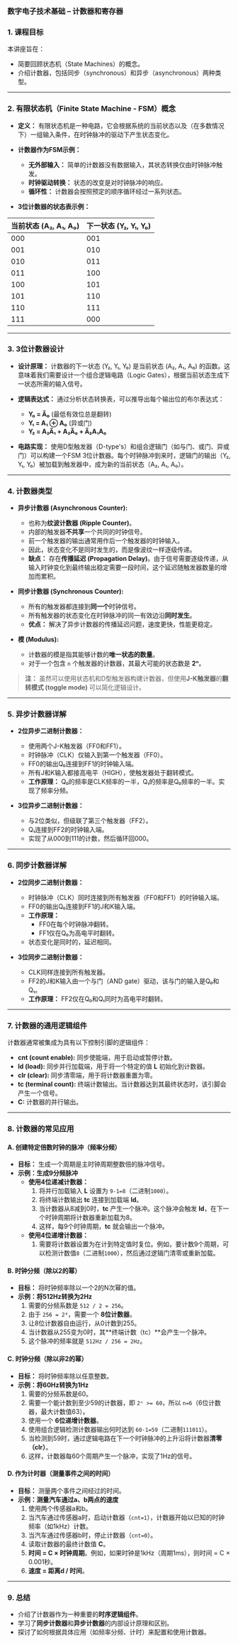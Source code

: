 ### **数字电子技术基础 – 计数器和寄存器**

### **1. 课程目标**

本讲座旨在：
*   简要回顾状态机（State Machines）的概念。
*   介绍计数器，包括同步（synchronous）和异步（asynchronous）两种类型。

---

### **2. 有限状态机（Finite State Machine - FSM）概念**

*   **定义：** 有限状态机是一种电路，它会根据系统的当前状态以及（在多数情况下）一组输入条件，在时钟脉冲的驱动下产生状态变化。
*   **计数器作为FSM示例：**
    *   **无外部输入：** 简单的计数器没有数据输入，其状态转换仅由时钟脉冲触发。
    *   **时钟驱动转换：** 状态的改变是对时钟脉冲的响应。
    *   **循环性：** 计数器会按照预定的顺序循环经过一系列状态。

*   **3位计数器的状态表示例：**

| 当前状态 (A₂, A₁, A₀) | 下一状态 (Y₂, Y₁, Y₀) |
| :------------------ | :----------------- |
| 000                 | 001                |
| 001                 | 010                |
| 010                 | 011                |
| 011                 | 100                |
| 100                 | 101                |
| 101                 | 110                |
| 110                 | 111                |
| 111                 | 000                |

---

### **3. 3位计数器设计**

*   **设计原理：** 计数器的下一状态 (Y₂, Y₁, Y₀) 是当前状态 (A₂, A₁, A₀) 的函数。这意味着我们需要设计一个组合逻辑电路（Logic Gates），根据当前状态生成下一状态所需的输入信号。
*   **逻辑表达式：** 通过分析状态转换表，可以推导出每个输出位的布尔表达式：
    *   **Y₀ = A̅₀** (最低有效位总是翻转)
    *   **Y₁ = A₁ ⊕ A₀** (异或门)
    *   **Y₂ = A₂A̅₁ + A₂A̅₀ + A̅₂A₁A₀**

*   **电路实现：** 使用D型触发器（D-type's）和组合逻辑门（如与门、或门、异或门）可以构建一个FSM 3位计数器。每个时钟脉冲到来时，逻辑门的输出（Y₂, Y₁, Y₀）被加载到触发器中，成为新的当前状态（A₂, A₁, A₀）。

---

### **4. 计数器类型**

*   **异步计数器 (Asynchronous Counter):**
    *   也称为**纹波计数器 (Ripple Counter)**。
    *   内部的触发器**不共享**一个共同的时钟信号。
    *   前一个触发器的输出通常用作后一个触发器的时钟输入。
    *   因此，状态变化不是同时发生的，而是像波纹一样逐级传递。
    *   **缺点：** 存在**传播延迟 (Propagation Delay)**。由于信号需要逐级传递，从输入时钟变化到最终输出稳定需要一段时间，这个延迟随触发器数量的增加而累积。

*   **同步计数器 (Synchronous Counter):**
    *   所有的触发器都连接到**同一个**时钟信号。
    *   所有触发器的状态变化在时钟脉冲的同一有效边沿**同时发生**。
    *   **优点：** 解决了异步计数器的传播延迟问题，速度更快，性能更稳定。

*   **模 (Modulus):**
    *   计数器的模是指其能够计数的**唯一状态的数量**。
    *   对于一个包含 `n` 个触发器的计数器，其最大可能的状态数是 **2ⁿ**。

> **注：** 虽然可以使用状态机和D型触发器构建计数器，但使用**J-K触发器**的**翻转模式 (toggle mode)** 可以简化逻辑设计。

---

### **5. 异步计数器详解**

*   **2位异步二进制计数器：**
    *   使用两个J-K触发器（FF0和FF1）。
    *   时钟脉冲（CLK）仅输入到第一个触发器（FF0）。
    *   FF0的输出Q₀连接到FF1的时钟输入端。
    *   所有J和K输入都接高电平（HIGH），使触发器处于翻转模式。
    *   **工作原理：** Q₀的频率是CLK频率的一半，Q₁的频率是Q₀频率的一半。实现了频率分频。

*   **3位异步二进制计数器：**
    *   与2位类似，但级联了第三个触发器（FF2）。
    *   Q₁连接到FF2的时钟输入端。
    *   实现了从000到111的计数，然后循环回000。

---

### **6. 同步计数器详解**

*   **2位同步二进制计数器：**
    *   时钟脉冲（CLK）同时连接到所有触发器（FF0和FF1）的时钟输入端。
    *   FF0的输出Q₀连接到FF1的J和K输入端。
    *   **工作原理：**
        *   FF0在每个时钟脉冲翻转。
        *   FF1仅在Q₀为高电平时翻转。
    *   状态变化是同时的，延迟相同。

*   **3位同步二进制计数器：**
    *   CLK同样连接到所有触发器。
    *   FF2的J和K输入由一个与门（AND gate）驱动，该与门的输入是Q₀和Q₁。
    *   **工作原理：** FF2仅在Q₀和Q₁同时为高电平时翻转。

---

### **7. 计数器的通用逻辑组件**

计数器通常被集成为具有以下控制引脚的逻辑组件：

*   **cnt (count enable):** 同步使能端，用于启动或暂停计数。
*   **ld (load):** 同步并行加载端，用于将一个特定的值 **L** 初始化到计数器。
*   **clr (clear):** 同步清零端，用于将计数器重置为零。
*   **tc (terminal count):** 终端计数输出。当计数器达到其最终状态时，该引脚会产生一个信号。
*   **C:** 计数器的并行输出。

---

### **8. 计数器的常见应用**

#### **A. 创建特定倍数时钟的脉冲（频率分频）**

*   **目标：** 生成一个周期是主时钟周期整数倍的脉冲信号。
*   **示例：生成9分频脉冲**
    *   **使用4位递减计数器：**
        1.  将并行加载输入 **L** 设置为 `9-1=8`（二进制`1000`）。
        2.  将终端计数输出 **tc** 连接到加载端 **ld**。
        3.  当计数器从8减到0时，**tc** 产生一个脉冲。这个脉冲会触发 **ld**，在下一个时钟周期将计数器重新加载为8。
        4.  这样，每9个时钟周期，**tc** 就会输出一个脉冲。
    *   **使用4位递增计数器：**
        1.  需要将计数器设置为在计到特定值时复位。例如，要计数9个周期，可以检测计数值`8`（二进制`1000`），然后通过逻辑门清零或重新加载。

#### **B. 时钟分频（除以2的幂）**

*   **目标：** 将时钟频率除以一个2的N次幂的值。
*   **示例：将512Hz转换为2Hz**
    1.  需要的分频系数是 `512 / 2 = 256`。
    2.  由于 `256 = 2⁸`，需要一个 **8位计数器**。
    3.  让8位计数器自由运行，从0计数到255。
    4.  当计数器从255变为0时，其**终端计数（tc）**会产生一个脉冲。
    5.  这个脉冲的频率就是 `512Hz / 256 = 2Hz`。

#### **C. 时钟分频（除以非2的幂）**

*   **目标：** 将时钟频率除以任意整数。
*   **示例：将60Hz转换为1Hz**
    1.  需要的分频系数是60。
    2.  需要一个能计数到至少59的计数器，即 `2ⁿ >= 60`，所以 `n=6`（6位计数器，最大计数值63）。
    3.  使用一个 **6位递增计数器**。
    4.  使用组合逻辑检测计数器输出何时达到 `60-1=59`（二进制`111011`）。
    5.  当检测到59时，通过逻辑电路在下一个时钟脉冲的上升沿将计数器**清零（clr）**。
    6.  这样，计数器每60个周期产生一个脉冲，实现了1Hz的信号。

#### **D. 作为计时器（测量事件之间的时间）**

*   **目标：** 测量两个事件之间经过的时间。
*   **示例：测量汽车通过a、b两点的速度**
    1.  使用两个传感器a和b。
    2.  当汽车通过传感器a时，启动计数器（`cnt=1`），计数器开始以已知的时钟频率（如1kHz）计数。
    3.  当汽车通过传感器b时，停止计数器（`cnt=0`）。
    4.  读取计数器的最终计数值 **C**。
    5.  **时间 = C × 时钟周期**。例如，如果时钟是1kHz（周期1ms），则时间 = C × 0.001秒。
    6.  **速度 = 距离d / 时间**。

---

### **9. 总结**

*   介绍了计数器作为一种重要的**时序逻辑组件**。
*   学习了**同步计数器**和**异步计数器**的内部设计原理和区别。
*   探讨了如何根据具体应用（如频率分频、计时）来配置和使用计数器。